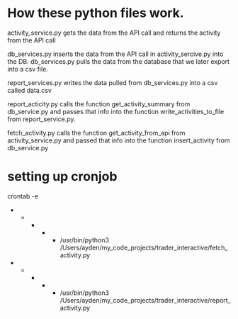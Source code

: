 # How these python files work.

activity_service.py gets the data from the API call and returns the activity from the API call

db_services.py inserts the data from the API call in activity_sercive.py into the DB. 
db_services.py pulls the data from the database that we later export into a csv file.

report_services.py writes the data pulled from db_services.py into a csv called data.csv

report_acticity.py calls the function get_activity_summary from db_service.py and passes that info into the function write_activities_to_file from report_service.py.

fetch_activity.py calls the function get_activity_from_api from activity_service.py and passed that info into the function insert_activity from db_service.py

# setting up cronjob
crontab -e
* * * * * /usr/bin/python3 /Users/ayden/my_code_projects/trader_interactive/fetch_activity.py 
* * * * * /usr/bin/python3 /Users/ayden/my_code_projects/trader_interactive/report_activity.py 


